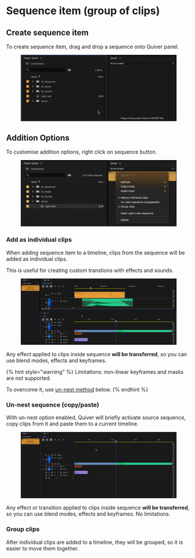 # Sequence item (group of clips)

## Create sequence item

To create sequence item, drag and drop a sequence onto Quiver panel.

<figure><img src="../../.gitbook/assets/Quiver_add_sequence_item.gif" alt=""><figcaption></figcaption></figure>

## Addition Options

To customise addition options, right click on sequence button.

<figure><img src="../../.gitbook/assets/Quiver_sequence_settings.png" alt=""><figcaption></figcaption></figure>

### Add as individual clips

When adding sequence item to a timeline, clips from the sequence will be added as individual clips.

This is useful for creating custom transtions with effects and sounds.

<figure><img src="../../.gitbook/assets/Quiver_sequence_individual_clips.gif" alt=""><figcaption></figcaption></figure>

Any effect applied to clips inside sequence **will be transferred**, so you can use blend modes, effects and keyframes.

{% hint style="warning" %}
Limitations: non-linear keyframes and masks are not supported.

To overcome it, use [un-nest method](sequence-item-group-of-clips.md#un-nest-sequence-copy-paste) below.
{% endhint %}

### Un-nest sequence (copy/paste)

With un-nest option enabled, Quiver will briefly activate source sequence, copy clips from it and paste them to a current timeline.

<figure><img src="../../.gitbook/assets/Quiver_sequence_un-nest.gif" alt=""><figcaption></figcaption></figure>

Any effect or transition applied to clips inside sequence **will be transferred**, so you can use blend modes, effects and keyframes. No limitations.

### Group clips

After individual clips are added to a timeline, they will be grouped, so it is easier to move them together.

